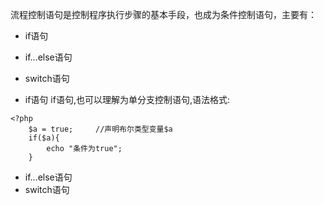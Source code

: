 流程控制语句是控制程序执行步骤的基本手段，也成为条件控制语句，主要有：
+ if语句
+ if...else语句
+ switch语句

+ if语句
if语句,也可以理解为单分支控制语句,语法格式:
```
<?php
    $a = true;     //声明布尔类型变量$a
    if($a){
        echo "条件为true";
    }
```
+ if...else语句
+ switch语句
